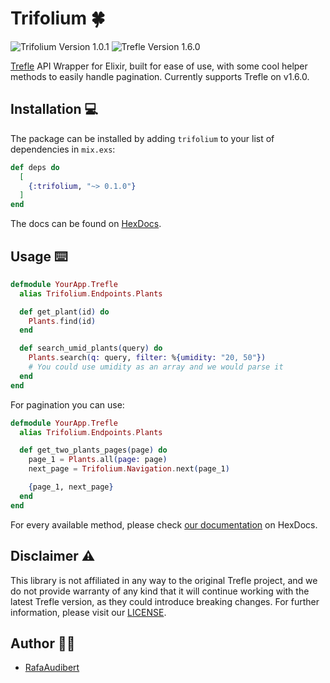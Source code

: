 # Trifolium 🍀

![Trifolium Version 1.0.1](https://img.shields.io/badge/Trifolium-v1.0.1-brightgreen)
![Trefle Version 1.6.0](https://img.shields.io/badge/Trefle-v1.6.0-blue)


[Trefle](https://trefle.io/) API Wrapper for Elixir, built for ease of use, with some cool helper methods to easily handle pagination. Currently supports Trefle on v1.6.0.

## Installation 💻

The package can be installed by adding `trifolium` to your list of dependencies in `mix.exs`:

```elixir
def deps do
  [
    {:trifolium, "~> 0.1.0"}
  ]
end
```

The docs can be found on [HexDocs](https://hexdocs.pm/trifolium).

## Usage ⌨️

```elixir
defmodule YourApp.Trefle
  alias Trifolium.Endpoints.Plants

  def get_plant(id) do
    Plants.find(id)
  end

  def search_umid_plants(query) do
    Plants.search(q: query, filter: %{umidity: "20, 50"})
    # You could use umidity as an array and we would parse it
  end
end
```

For pagination you can use:

```elixir
defmodule YourApp.Trefle
  alias Trifolium.Endpoints.Plants

  def get_two_plants_pages(page) do
    page_1 = Plants.all(page: page)
    next_page = Trifolium.Navigation.next(page_1)

    {page_1, next_page}
  end
end
```

For every available method, please check [our documentation](https://hexdocs.pm/trifolium) on HexDocs.



## Disclaimer ⚠️

This library is not affiliated in any way to the original Trefle project, and we do not provide warranty of any kind that it will continue working with the latest Trefle version, as they could introduce breaking changes. For further information, please visit our [LICENSE](./LICENSE).

## Author 🧙‍♂️

- [RafaAudibert](https://www.rafaaudibert.dev)